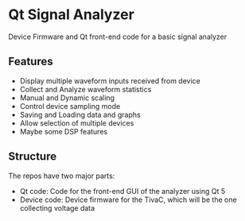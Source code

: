 # Qt Signal Analyzer

Device Firmware and Qt front-end code for a basic signal analyzer

## Features

- Display multiple waveform inputs received from device
- Collect and Analyze waveform statistics
- Manual and Dynamic scaling
- Control device sampling mode
- Saving and Loading data and graphs
- Allow selection of multiple devices
- Maybe some DSP features

## Structure

The repos have two major parts:

- Qt code: Code for the front-end GUI of the analyzer using Qt 5
- Device code: Device firmware for the TivaC, which will be the one collecting voltage data
